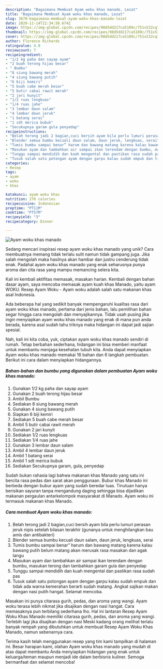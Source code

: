 ```yaml
---
description: "Bagaimana Membuat Ayam woku khas manado, Lezat"
title: "Bagaimana Membuat Ayam woku khas manado, Lezat"
slug: 3670-bagaimana-membuat-ayam-woku-khas-manado-lezat
date: 2020-11-14T22:34:50.674Z
image: https://img-global.cpcdn.com/recipes/98d5dd217ca5109c/751x532cq70/ayam-woku-khas-manado-foto-resep-utama.jpg
thumbnail: https://img-global.cpcdn.com/recipes/98d5dd217ca5109c/751x532cq70/ayam-woku-khas-manado-foto-resep-utama.jpg
cover: https://img-global.cpcdn.com/recipes/98d5dd217ca5109c/751x532cq70/ayam-woku-khas-manado-foto-resep-utama.jpg
author: Florence Richards
ratingvalue: 4.9
reviewcount: 7
recipeingredient:
- "1/2 kg paha dan sayap ayam"
- "2 buah terong hijau besar"
- " Bumbu"
- "8 siung bawang merah"
- "4 siung bawang putih"
- "6 biji kemiri"
- "5 buah cabe merah besar"
- "5 butir cabai rawit merah"
- "2 jari kunyit"
- "1/2 ruas lengkuas"
- "1/4 ruas jahe"
- "3 lembar daun salam"
- "4 lembar daun jeruk"
- "1 batang serai"
- "1 sdt merica bubuk"
- "Secukupnya garam gula penyedap"
recipeinstructions:
- "Belah terong jadi 2 bagian,cuci bersih ayam bila perlu lumuri perasan jeruk nipis setelah bilasan terakhir (gunanya untuk menghilangkan bau amis dan antibakteri)"
- "Blender semua bumbu kecuali daun salam, daun jeruk, lengkuas, serai"
- "Tumis bumbu sampai benar” harum dan bawang matang karena kalau bawang putih belum matang akan merusak rasa masakan dan agak langu"
- "Masukan ayam dan tambahkan air sampai ikan terendam dengan bumbu, masukan terong dan tambahkan garam gula dan penyedap"
- "Tunggu sampai mendidih dan kuah mengental dan pastikan rasa sudah pas"
- "Tusuk salah satu potongan ayam dengan garpu kalau sudah empuk dan tidak ada warna kemerahan berarti sudah matang. Angkat sajikan makan dengan nasi putih hangat. Selamat mencoba."
categories:
- Resep
tags:
- ayam
- woku
- khas

katakunci: ayam woku khas 
nutrition: 276 calories
recipecuisine: Indonesian
preptime: "PT11M"
cooktime: "PT57M"
recipeyield: "3"
recipecategory: Dinner

---
```



![Ayam woku khas manado](https://img-global.cpcdn.com/recipes/98d5dd217ca5109c/751x532cq70/ayam-woku-khas-manado-foto-resep-utama.jpg)

Sedang mencari inspirasi resep ayam woku khas manado yang unik? Cara membuatnya memang tidak terlalu sulit namun tidak gampang juga. Jika salah mengolah maka hasilnya akan hambar dan justru cenderung tidak enak. Padahal ayam woku khas manado yang enak seharusnya punya aroma dan cita rasa yang mampu memancing selera kita.

Kali ini kembali aktifitas memasak, masakan harian. Kembali dengan bahan dasar ayam, saya mencoba memasak ayam kuah khas Manado, yaitu ayam WOKU. Resep Ayam Woku - Ayam woku adalah salah satu makanan khas asal Indonesia.

Ada beberapa hal yang sedikit banyak mempengaruhi kualitas rasa dari ayam woku khas manado, pertama dari jenis bahan, lalu pemilihan bahan segar hingga cara mengolah dan menyajikannya. Tidak usah pusing jika ingin menyiapkan ayam woku khas manado yang enak di mana pun anda berada, karena asal sudah tahu triknya maka hidangan ini dapat jadi sajian spesial.


Nah, kali ini kita coba, yuk, ciptakan ayam woku khas manado sendiri di rumah. Tetap berbahan sederhana, hidangan ini bisa memberi manfaat untuk membantu menjaga kesehatan tubuh kita. Anda dapat menyiapkan Ayam woku khas manado memakai 16 bahan dan 6 langkah pembuatan. Berikut ini cara dalam menyiapkan hidangannya.

<!--inarticleads1-->

##### Bahan-bahan dan bumbu yang digunakan dalam pembuatan Ayam woku khas manado:

1. Gunakan 1/2 kg paha dan sayap ayam
1. Gunakan 2 buah terong hijau besar
1. Ambil  Bumbu
1. Sediakan 8 siung bawang merah
1. Gunakan 4 siung bawang putih
1. Siapkan 6 biji kemiri
1. Sediakan 5 buah cabe merah besar
1. Ambil 5 butir cabai rawit merah
1. Gunakan 2 jari kunyit
1. Sediakan 1/2 ruas lengkuas
1. Sediakan 1/4 ruas jahe
1. Gunakan 3 lembar daun salam
1. Ambil 4 lembar daun jeruk
1. Ambil 1 batang serai
1. Ambil 1 sdt merica bubuk
1. Sediakan Secukupnya garam, gula, penyedap


Sudah bukan rahasia lagi bahwa makanan khas Manado yang satu ini bercita rasa pedas dan sarat akan penggunaan. Bubur khas Manado ini berbeda dengan bubur ayam yang sudah beredar luas. Tinutuan hanya berisikan sayuran tanpa mengandung daging sehingga bisa dijadikan makanan pergaulan antarkelompok masyarakat di Manado. Ayam woku ini termasuk makanan khas Manado. 

<!--inarticleads2-->

##### Cara membuat Ayam woku khas manado:

1. Belah terong jadi 2 bagian,cuci bersih ayam bila perlu lumuri perasan jeruk nipis setelah bilasan terakhir (gunanya untuk menghilangkan bau amis dan antibakteri)
1. Blender semua bumbu kecuali daun salam, daun jeruk, lengkuas, serai
1. Tumis bumbu sampai benar” harum dan bawang matang karena kalau bawang putih belum matang akan merusak rasa masakan dan agak langu
1. Masukan ayam dan tambahkan air sampai ikan terendam dengan bumbu, masukan terong dan tambahkan garam gula dan penyedap
1. Tunggu sampai mendidih dan kuah mengental dan pastikan rasa sudah pas
1. Tusuk salah satu potongan ayam dengan garpu kalau sudah empuk dan tidak ada warna kemerahan berarti sudah matang. Angkat sajikan makan dengan nasi putih hangat. Selamat mencoba.


Masakan ini punya citarasa gurih, pedas, dan aroma yang wangi. Ayam woku terasa lebih nikmat jika disajikan dengan nasi hangat. Cara memasaknya pun terbilang sederhana lho. Hal ini lantaran Resep Ayam Woku Khas Manado memiliki citarasa gurih, pedas, dan aroma yang wangi. Terlebih lagi jika disajikan dengan nasi Meski kadang orang melihat terlalu banyak rempah yang dibutuhkan untuk membuat Resep Ayam Woku Khas Manado, namun sebenarnya cara. 

Terima kasih telah menggunakan resep yang tim kami tampilkan di halaman ini. Besar harapan kami, olahan Ayam woku khas manado yang mudah di atas dapat membantu Anda menyiapkan hidangan yang enak untuk keluarga/teman maupun menjadi ide dalam berbisnis kuliner. Semoga bermanfaat dan selamat mencoba!

